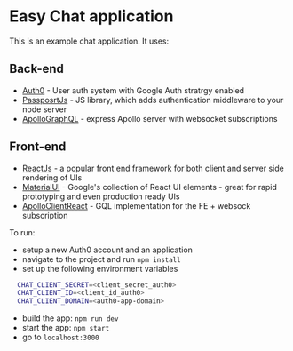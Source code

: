 # Easy Chat application


This is an example chat application. It uses:

## Back-end
- [Auth0](https://auth0.com/) - User auth system with Google Auth stratrgy enabled
- [PassposrtJs](http://www.passportjs.org/) - JS library, which adds authentication middleware to your node server
- [ApolloGraphQL](https://www.apollographql.com/docs/apollo-server/) - express Apollo server with websocket subscriptions

## Front-end
- [ReactJs](https://reactjs.org/) - a popular front end framework for both client and server side rendering of UIs
- [MaterialUI](https://material-ui.com/) - Google's collection of React UI elements - great for rapid prototyping and even production ready UIs
- [ApolloClientReact](https://www.apollographql.com/docs/react/) - GQL implementation for the FE + websock subscription

To run:

- setup a new Auth0 account and an application
- navigate to the project and run `npm install`
- set up the following environment variables
```sh
  CHAT_CLIENT_SECRET=<client_secret_auth0>
  CHAT_CLIENT_ID=<client_id_auth0>
  CHAT_CLIENT_DOMAIN=<auth0-app-domain>
```
- build the app: `npm run dev`
- start the app: `npm start`
- go to `localhost:3000`


